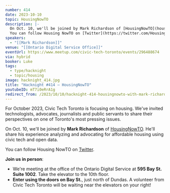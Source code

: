 ```yaml
---
number: 414
date: 2023-10-10
topic: HousingNowTO
description: |-
  On Oct. 10, we'll be joined by Mark Richardson of [HousingNowTO](housingnowto.com). He'll share his experience analyzing and advocating for affordable housing using civic tech and open data.
  You can follow Housing NowTO on [Twitter](https://twitter.com/HousingNowTO).
speakers:
  - "[[Mark Richardson]]"
venue: "[[Ontario Digital Service Office]]"
eventUrl: https://www.meetup.com/civic-tech-toronto/events/296488674
via: hybrid
booker: Luke
tags:
  - type/hacknight
  - topic/housing
image: hacknight_414.jpg
title: "Hacknight #414 – HousingNowTO"
youtubeID: mT7i0eRrA1g
redirect_from: /2023/10/10/hacknight-414-housingnowto-with-mark-richardson/
---
```

For October 2023, Civic Tech Toronto is focusing on housing. We've invited technologists, advocates, journalists and public servants to share their perspectives on one of Toronto's most pressing issues.

On Oct. 10, we'll be joined by **Mark Richardson** of [HousingNowTO](housingnowto.com). He'll share his experience analyzing and advocating for affordable housing using civic tech and open data.

You can follow Housing NowTO on [Twitter](https://twitter.com/HousingNowTO).

**Join us in person**:

* We're meeting at the office of the Ontario Digital Service at **595 Bay St. Suite 1002**. Take the elevator to the 10th floor.
* **Enter using the doors on Bay St.**, just north of Dundas. A volunteer from Civic Tech Toronto will be waiting near the elevators on your right!
